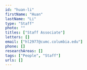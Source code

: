 ```yaml
---
id: "huan-li"
firstName: "Huan"
lastName: "Li"
type: "Staff"
photo: ""
titles: ["Staff Associate"]
letters: []
email: ["hl2977@cumc.columbia.edu"]
phone: []
researchAreas: []
tags: ["People", "Staff"]
urls: []
---
```

